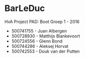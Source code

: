 # BarLeDuc
HvA Project PAD: Boot Groep 1 - 2016

* 500741755 - Juan Albergen* 500728930 - Matthijs Blankevoort* 500724556 - Glenn Bond* 500744286 - Aleksej Horvat* 500742553 - Douk van der Putten